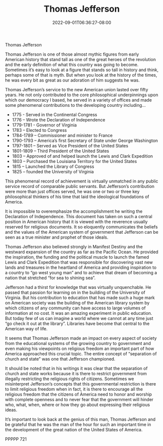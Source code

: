 ﻿---
title: "Thomas Jefferson"
date: 2022-09-01T06:36:27-08:00
description: "TXT Tips for Web Success"
featured_image: "/images/TXT.jpg"
tags: ["TXT"]
---

Thomas Jefferson

Thomas Jefferson is one of those almost mythic figures from early American history that stand tall as one of the great heroes of the revolution and the early definition of what this country was going to become.  Sometimes it’s easy to look at a figure that stands so tall in history and think, perhaps some of that is myth.  But when you look at the history of the times, he was every bit as great as our adoration of him suggests he was.

Thomas Jefferson’s service to the new American union lasted over fifty years.  He not only contributed to the core philosophical underpinnings upon which our democracy I based, he served in a variety of offices and made some phenomenal contributions to the developing country including…

*	1775 - Served in the Continental Congress 
*	1776 – Wrote the Declaration of Independence
*	1779-1781 - Governor of Virginia
*	1783 – Elected to Congress
*	1784-1789 – Commissioner and minister to France
*	1790-1793 – America’s first Secretary of State under George Washington
*	1797-1801 – Served as Vice President of the United States
*	1801-1809 – Third President of the United States
*	1803 – Approved of and helped launch the Lewis and Clark Expedition
*	1803 – Purchased the Louisiana Territory for the United States
*	1815 – Launched the Library of Congress
*	1825 – founded the University of Virginia

This phenomenal record of achievement is virtually unmatched in any public service record of comparable public servants.  But Jefferson’s contribution were more than just offices served, he was one or two or three key philosophical thinkers of his time that laid the ideological foundations of America. 

It is impossible to overemphasize the accomplishment he writing the Declaration of Independence.  This document has taken on such a central position in American history that it is viewed with the reverence usually reserved for religious documents.  It so eloquently communicates the beliefs and the values of the American system of government that Jefferson can be seen as a true minister and prophet of those ideals.

Thomas Jefferson also believed strongly in Manifest Destiny and the westward expansion of the country as far as the Pacific Ocean.  He provided the inspiration, the funding and the political muscle to launch the famed Lewis and Clark Expedition that was responsible for discovering vast new lands and treasures in the heartland of America and providing inspiration to a country to “go west young man” and to achieve that dream of becoming a nation that stretched “for sea to shining sea”.

Jefferson had a thirst for knowledge that was virtually unquenchable.  He passed that passion for learning on in the building of the University of Virginia.  But his contribution to education that has made such a huge mark on American society was the building of the American library system by which citizens of any community can have access to large volumes of information at no cost.  It was an amazing experiment in public education.  But today few of us can imagine a world where we cannot at any time just “go check it out at the library”.  Libraries have become that central to the American way of life.

It seems that Thomas Jefferson made an impact on every aspect of society from the educational systems of the growing country to government and even making his viewpoints on religious freedom an important part of how America approached this crucial topic.  The entire concept of “separation of church and state” was one that Jefferson championed.  

It should be noted that in his writings it was clear that the separation of church and state works because it is there to restrict government from illegally restricting the religious rights of citizens.  Sometimes we misinterpret Jefferson’s concepts that this governmental restriction is there to limit religious freedom when in fact, it is there to encourage all the religious freedom that the citizens of America need to honor and worship with complete openness and to never fear that the government will hinder who, what, when, where or how they go about expressing their religious ideas.

It’s important to look back at the genius of this man, Thomas Jefferson and be grateful that he was the man of the hour for such an important time in the development of the great nation of the United States of America.

PPPPP 721


